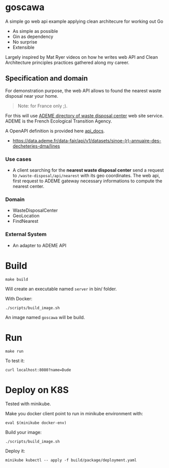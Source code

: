 # goscawa

A simple go web api example applying clean architecure for working out Go 

* As simple as possible
* Gin as dependency
* No surprise
* Extensible


Largely inspired by Mat Ryer videos on how he writes web API and Clean Architecture principles practices gathered along my career.

## Specification and domain

For demonstration purpose, the web API allows to found the nearest waste disposal near your home.

> Note: for France only ;).

For this  will use [ADEME directory of waste disposal center](https://data.ademe.fr/applications/sinoe-(r)-annuaire-des-decheteries-dma-infos-localisations?lat=39.88034212135295&lng=-2.5662082591675244&zoom=2.6090413222127125) web site service. ADEME is the French Ecological Transition Agency.

A OpenAPI definition is provided here [api_docs](https://data.ademe.fr/data-fair/api/v1/datasets/sinoe-(r)-annuaire-des-decheteries-dma/api-docs.json).

- https://data.ademe.fr/data-fair/api/v1/datasets/sinoe-(r)-annuaire-des-decheteries-dma/lines


### Use cases

* A client searching for the **nearest waste disposal center** send a request to `/waste-disposal/api/nearest` with its geo coordinates. The web api, first request to ADEME gateway necessary informations to compute the nearest center.

### Domain

* WasteDisposalCenter
* GeoLocation
* FindNearest

### External System

* An adapter to ADEME API


# Build

```shell
make build
```
Will create an executable named `server` in bin/ folder.

With Docker:

```shell
./scripts/build_image.sh
```
An image named `goscawa` will be build.

# Run

```shell
make run
```

To test it:
```shell
curl localhost:8080?name=Dude
```

# Deploy on K8S

Tested with minikube.

Make you docker client point to run in minikube environment
with:

```shell
eval $(minikube docker-env)
```

Build your image:

```shell
./scripts/build_image.sh
```

Deploy it:

```shell
minikube kubectl -- apply -f build/package/deployment.yaml
```



